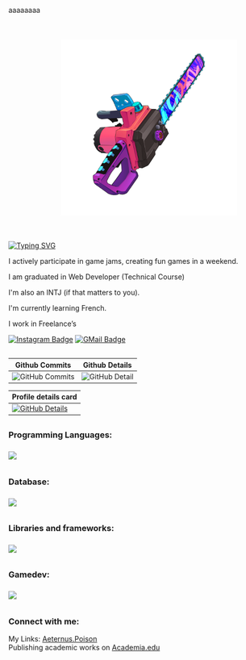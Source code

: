 aaaaaaaa
<img align="right" src="./images/user.png" width="350" style="padding: 50px">

[![Typing SVG](https://readme-typing-svg.demolab.com?font=Fira+Code&pause=1000&color=F1F700&width=435&lines=Hello%2C+I'm+L.+Victor;A+fullstack+Developer)](https://git.io/typing-svg)

I actively participate in game jams, creating fun games in a weekend.

I am graduated in Web Developer (Technical Course)

I'm also an INTJ (if that matters to you).

I'm currently learning French.

I work in Freelance’s

[![Instagram Badge](https://img.shields.io/badge/-AeternusPoison-262671?style=flat-square&labelColor=262671&logo=instagram&logoColor=white)](https://www.instagram.com/aeternuspoison/)
[![GMail Badge](https://img.shields.io/badge/luanvitorlima2017@gmail.com-262671?style=flat-square&labelColor=262671&logo=gmail&logoColor=fff)](mailto:luanvitorlima2017@gmail.com)

##

| Github Commits | Github Details |
| ------------- | ------------- |
| ![GitHub Commits](http://github-profile-summary-cards.vercel.app/api/cards/productive-time?username=luanvictorsz&theme=2077&utcOffset=-3) | ![GitHub Detail](https://github-profile-summary-cards.vercel.app/api/cards/repos-per-language?username=luanvictorsz&theme=2077&utcOffset=-3) 

| Profile details card |
| ------------- |
| [![GitHub Details](http://github-profile-summary-cards.vercel.app/api/cards/profile-details?username=luanvictorsz&theme=2077&utcOffset=-3)](https://github.com/vn7n24fzkq/github-profile-summary-cards)  |

##
<p align="center">
  <h3>Programming Languages:<h3>
  <a href="https://skillicons.dev">
    <img src="https://skillicons.dev/icons?i=java,cs,javascript,nodejs" />
  </a>
</p>

##

<p align="center">
  <h3>Database:<h3>
  <a href="https://skillicons.dev">
    <img src="https://skillicons.dev/icons?i=mysql,mongodb,sqlite,postgres" />
  </a>
</p>

##

<p align="center">
  <h3>Libraries and frameworks:<h3>
  <a href="https://skillicons.dev">
    <img src="https://skillicons.dev/icons?i=spring,bootstrap,dotnet,nextjs,react,tailwind" />
  </a>
</p>

##
<p align="center">
  <h3>Gamedev:<h3>
  <a href="https://skillicons.dev">
    <img src="https://skillicons.dev/icons?i=unity,gamemakerstudio,godot,ps,ae,ai,blender" />
  </a>
</p>

##
<h3 align="left">Connect with me:</h3
                                   
My Links: [Aeternus.Poison](https://linktr.ee/aeternuspoison)
<br/>Publishing academic works on [Academia.edu](https://independent.academia.edu/luanvitordev)
##
